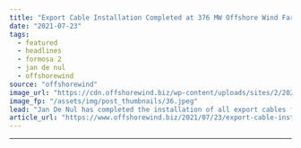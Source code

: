 ```yaml
---
title: "Export Cable Installation Completed at 376 MW Offshore Wind Farm in Taiwan"
date: "2021-07-23"
tags: 
  - featured
  - headlines
  - formosa 2
  - jan de nul
  - offshorewind
source: "offshorewind"
image_url: "https://cdn.offshorewind.biz/wp-content/uploads/sites/2/2021/07/23091003/c-Jan-De-Nul-Group-Taiwan-Formosa-2-Export-cables-installed.jpeg"
image_fp: "/assets/img/post_thumbnails/36.jpeg"
lead: "Jan De Nul has completed the installation of all export cables for the 376"
article_url: "https://www.offshorewind.biz/2021/07/23/export-cable-installation-completed-at-376-mw-offshore-wind-farm-in-taiwan/"
---
```


---
